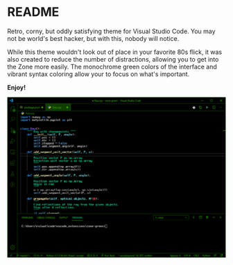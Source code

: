 # README

Retro, corny, but oddly satisfying theme for Visual Studio Code.
You may not be world's best hacker, but with this, nobody will notice.

While this theme wouldn't look out of place in your favorite 80s flick, it was also created to reduce the number of distractions, allowing you to get into the Zone more easily. The monochrome green colors of the interface and vibrant syntax coloring allow your to focus on what's important.

**Enjoy!**

![Screenshot of Zone green](logos/screenshot.png)
